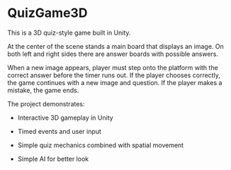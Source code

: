 # QuizGame3D
 
This is a 3D quiz-style game built in Unity.

At the center of the scene stands a main board that displays an image.
On both left and right sides there are answer boards with possible answers.

When a new image appears, player must step onto the platform with the correct answer before the timer runs out.
If the player chooses correctly, the game continues with a new image and question.
If the player makes a mistake, the game ends.

The project demonstrates:

- Interactive 3D gameplay in Unity

- Timed events and user input

- Simple quiz mechanics combined with spatial movement

- Simple AI for better look
